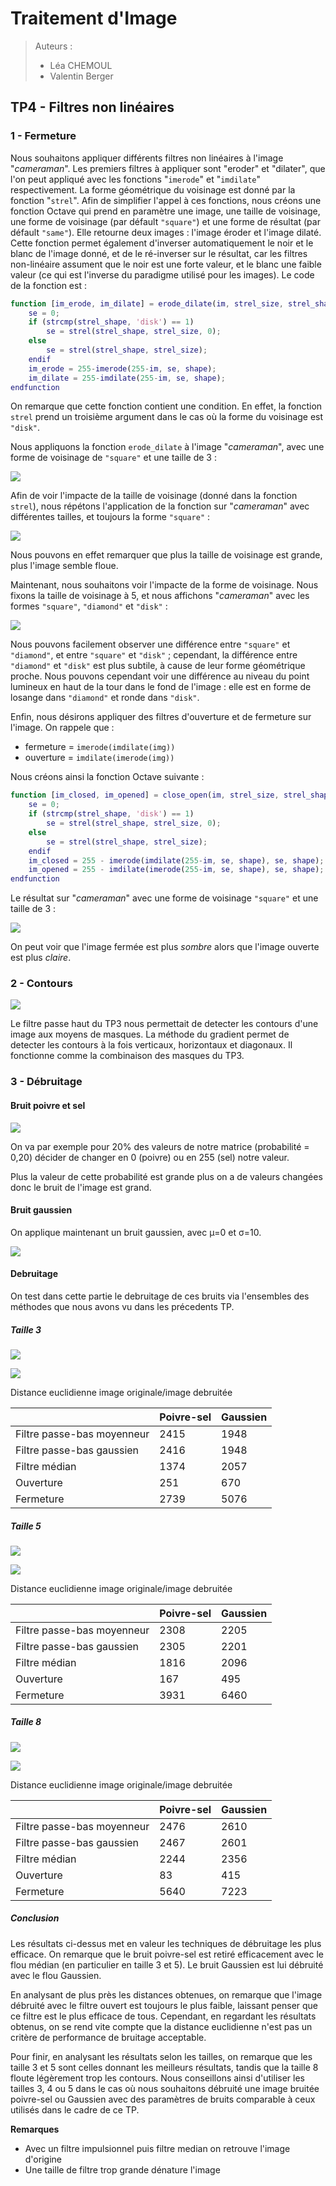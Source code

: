 # Traitement d'Image

> Auteurs :
>
> * Léa CHEMOUL
> * Valentin Berger

## TP4 - Filtres non linéaires

### 1 - Fermeture

Nous souhaitons appliquer différents filtres non linéaires à l'image "*cameraman*". Les premiers filtres à appliquer sont "eroder" et "dilater", que l'on peut appliqué avec les fonctions "`imerode`" et "`imdilate`" respectivement. La forme géométrique du voisinage est donné par la fonction "`strel`". Afin de simplifier l'appel à ces fonctions, nous créons une fonction Octave qui prend en paramètre une image, une taille de voisinage, une forme de voisinage (par défault `"square"`) et une forme de résultat (par défault `"same"`). Elle retourne deux images : l'image éroder et l'image dilaté. Cette fonction permet également d'inverser automatiquement le noir et le blanc de l'image donné, et de le ré-inverser sur le résultat, car les filtres non-linéaire assument que le noir est une forte valeur, et le blanc une faible valeur (ce qui est l'inverse du paradigme utilisé pour les images). Le code de la fonction est :

```matlab
function [im_erode, im_dilate] = erode_dilate(im, strel_size, strel_shape = "square", shape = "same")
	se = 0;
	if (strcmp(strel_shape, 'disk') == 1)
		se = strel(strel_shape, strel_size, 0);
	else
		se = strel(strel_shape, strel_size);
	endif
	im_erode = 255-imerode(255-im, se, shape);
	im_dilate = 255-imdilate(255-im, se, shape);
endfunction
```

On remarque que cette fonction contient une condition. En effet, la fonction `strel` prend un troisième argument dans le cas où la forme du voisinage est `"disk"`.

Nous appliquons la fonction `erode_dilate` à l'image "*cameraman*", avec une forme de voisinage de `"square"` et une taille de 3 :

![](output/cameraman_erode_dilate.png)

Afin de voir l'impacte de la taille de voisinage (donné dans la fonction `strel`), nous répétons l'application de la fonction sur "*cameraman*" avec différentes tailles, et toujours la forme `"square"` :

![](output/cameraman_erode_dilate_3_5_10.png)

Nous pouvons en effet remarquer que plus la taille de voisinage est grande, plus l'image semble floue.

Maintenant, nous souhaitons voir l'impacte de la forme de voisinage. Nous fixons la taille de voisinage à 5, et nous affichons "*cameraman*" avec les formes `"square"`, `"diamond"` et `"disk"` :

![](output/cameraman_square_diamond_disk_5.png)

Nous pouvons facilement observer une différence entre `"square"` et `"diamond"`, et entre `"square"` et `"disk"` ; cependant, la différence entre `"diamond"` et `"disk"` est plus subtile, à cause de leur forme géométrique proche. Nous pouvons cependant voir une différence au niveau du point lumineux en haut de la tour dans le fond de l'image : elle est en forme de losange dans `"diamond"` et ronde dans `"disk"`.

Enfin, nous désirons appliquer des filtres d'ouverture et de fermeture sur l'image. On rappele que :

* fermeture = `imerode(imdilate(img))`
* ouverture = `imdilate(imerode(img))`

Nous créons ainsi la fonction Octave suivante :

```matlab
function [im_closed, im_opened] = close_open(im, strel_size, strel_shape = "square", shape = "same")
	se = 0;
	if (strcmp(strel_shape, 'disk') == 1)
		se = strel(strel_shape, strel_size, 0);
	else
		se = strel(strel_shape, strel_size);
	endif
	im_closed = 255 - imerode(imdilate(255-im, se, shape), se, shape);
	im_opened = 255 - imdilate(imerode(255-im, se, shape), se, shape);
endfunction
```

Le résultat sur "*cameraman*" avec une forme de voisinage `"square"` et une taille de 3 :

![](output/cameraman_closed_opened.png)

On peut voir que l'image fermée est plus *sombre* alors que l'image ouverte est plus *claire*.

### 2 - Contours

![](output/cameraman_gradient.png)

Le filtre passe haut du TP3 nous permettait de detecter les contours d'une image aux moyens de masques.
La méthode du gradient permet de detecter les contours à la fois verticaux, horizontaux et diagonaux. Il fonctionne comme la combinaison des masques du TP3.

### 3 - Débruitage

#### Bruit poivre et sel

![](output/lena_poivre_sel.png)

On va par exemple pour 20% des valeurs de notre matrice (probabilité = 0,20) décider de changer en 0 (poivre) ou en 255 (sel) notre valeur.

Plus la valeur de cette probabilité est grande plus on a de valeurs changées donc le bruit de l'image est grand.

#### Bruit gaussien

On applique maintenant un bruit gaussien, avec μ=0 et σ=10.

![](output/lena_gaussien.png)

#### Debruitage

On test dans cette partie le debruitage de ces bruits via l'ensembles des méthodes que nous avons vu dans les précedents TP.

##### Taille 3

![](output/lena_poivre_sel_del_noise_square_3.png)

![](output/lena_gaussien_del_noise_square_3.png)


Distance euclidienne image originale/image debruitée

|                            |   Poivre-sel   |   Gaussien   |
|----------------------------|----------------|--------------|
| Filtre passe-bas moyenneur |     2415       |    1948      |
| Filtre passe-bas gaussien  |     2416       |    1948      |
| Filtre médian              |     1374       |    2057      |
| Ouverture                  |     251        |    670       |
| Fermeture                  |     2739       |    5076      |

##### Taille 5

![](output/lena_poivre_sel_del_noise_square_5.png)

![](output/lena_gaussien_del_noise_square_5.png)


Distance euclidienne image originale/image debruitée

|                            |   Poivre-sel   |   Gaussien   |
|----------------------------|----------------|--------------|
| Filtre passe-bas moyenneur |      2308      |    2205      |
| Filtre passe-bas gaussien  |      2305      |    2201      |
| Filtre médian              |      1816      |    2096      |
| Ouverture                  |      167       |    495       |
| Fermeture                  |      3931      |    6460      |

##### Taille 8

![](output/lena_poivre_sel_del_noise_square_8.png)

![](output/lena_gaussien_del_noise_square_8.png)

Distance euclidienne image originale/image debruitée

|                            |   Poivre-sel   |   Gaussien   |
|----------------------------|----------------|--------------|
| Filtre passe-bas moyenneur |     2476       |    2610      |
| Filtre passe-bas gaussien  |     2467       |    2601      |
| Filtre médian              |     2244       |    2356      |
| Ouverture                  |     83         |    415       |
| Fermeture                  |     5640       |    7223      |

##### Conclusion

Les résultats ci-dessus met en valeur les techniques de débruitage les plus efficace. On remarque que le bruit poivre-sel est retiré efficacement avec le flou médian (en particulier en taille 3 et 5). Le bruit Gaussien est lui débruité avec le flou Gaussien.

En analysant de plus près les distances obtenues, on remarque que l'image débruité avec le filtre ouvert est toujours le plus faible, laissant penser que ce filtre est le plus efficace de tous. Cependant, en regardant les résultats obtenus, on se rend vite compte que la distance euclidienne n'est pas un critère de performance de bruitage acceptable.

Pour finir, en analysant les résultats selon les tailles, on remarque que les taille 3 et 5 sont celles donnant les meilleurs résultats, tandis que la taille 8 floute légèrement trop les contours. Nous conseillons ainsi d'utiliser les tailles 3, 4 ou 5 dans le cas où nous souhaitons débruité une image bruitée poivre-sel ou Gaussien avec des paramètres de bruits comparable à ceux utilisés dans le cadre de ce TP.

**Remarques**
- Avec un filtre impulsionnel puis filtre median on retrouve l'image d'origine
- Une taille de filtre trop grande dénature l'image
